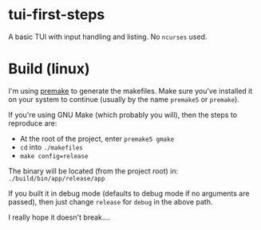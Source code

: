 # tui-first-steps

A basic TUI with input handling and listing. No `ncurses` used.

# Build (linux)

I'm using [premake](https://premake.github.io/) to generate the makefiles.
Make sure you've installed it on your system to continue (usually by the name `premake5` or `premake`).

If you're using GNU Make (which probably you will), then the steps to reproduce are:

- At the root of the project, enter `premake5 gmake`
- `cd` into `./makefiles`
- `make config=release`

The binary will be located (from the project root) in:
`./build/bin/app/release/app`

If you built it in debug mode (defaults to debug mode if no arguments are passed), then just
change `release` for `debug` in the above path.

I really hope it doesn't break....
